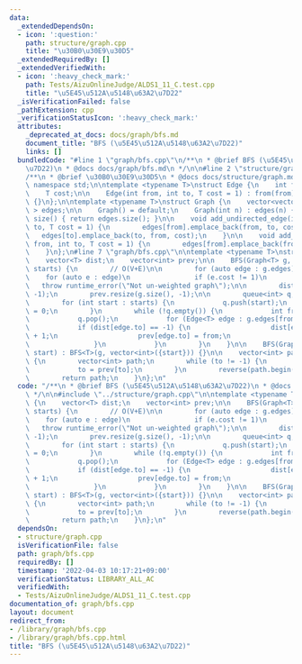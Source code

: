 ```yaml
---
data:
  _extendedDependsOn:
  - icon: ':question:'
    path: structure/graph.cpp
    title: "\u30B0\u30E9\u30D5"
  _extendedRequiredBy: []
  _extendedVerifiedWith:
  - icon: ':heavy_check_mark:'
    path: Tests/AizuOnlineJudge/ALDS1_11_C.test.cpp
    title: "\u5E45\u512A\u5148\u63A2\u7D22"
  _isVerificationFailed: false
  _pathExtension: cpp
  _verificationStatusIcon: ':heavy_check_mark:'
  attributes:
    _deprecated_at_docs: docs/graph/bfs.md
    document_title: "BFS (\u5E45\u512A\u5148\u63A2\u7D22)"
    links: []
  bundledCode: "#line 1 \"graph/bfs.cpp\"\n/**\n * @brief BFS (\u5E45\u512A\u5148\u63A2\
    \u7D22)\n * @docs docs/graph/bfs.md\n */\n\n#line 2 \"structure/graph.cpp\"\n\n\
    /**\n * @brief \u30B0\u30E9\u30D5\n * @docs docs/structure/graph.md\n */\n\nusing\
    \ namespace std;\n\ntemplate <typename T>\nstruct Edge {\n    int from, to;\n\
    \    T cost;\n\n    Edge(int from, int to, T cost = 1) : from(from), to(to), cost(cost)\
    \ {}\n};\n\ntemplate <typename T>\nstruct Graph {\n    vector<vector<Edge<T> >\
    \ > edges;\n\n    Graph() = default;\n    Graph(int n) : edges(n) {}\n\n    size_t\
    \ size() { return edges.size(); }\n\n    void add_undirected_edge(int from, int\
    \ to, T cost = 1) {\n        edges[from].emplace_back(from, to, cost);\n     \
    \   edges[to].emplace_back(to, from, cost);\n    }\n\n    void add_directed_edge(int\
    \ from, int to, T cost = 1) {\n        edges[from].emplace_back(from, to, cost);\n\
    \    }\n};\n#line 7 \"graph/bfs.cpp\"\n\ntemplate <typename T>\nstruct BFS {\n\
    \    vector<T> dist;\n    vector<int> prev;\n\n    BFS(Graph<T> g, vector<int>\
    \ starts) {\n        // O(V+E)\n\n        for (auto edge : g.edges)\n        \
    \    for (auto e : edge)\n                if (e.cost != 1)\n                 \
    \   throw runtime_error(\"Not un-weighted graph\");\n\n        dist.resize(g.size(),\
    \ -1);\n        prev.resize(g.size(), -1);\n\n        queue<int> q;  // FIFO\n\
    \        for (int start : starts) {\n            q.push(start);\n            dist[start]\
    \ = 0;\n        }\n        while (!q.empty()) {\n            int from = q.front();\n\
    \            q.pop();\n            for (Edge<T> edge : g.edges[from]) {\n    \
    \            if (dist[edge.to] == -1) {\n                    dist[edge.to] = dist[from]\
    \ + 1;\n                    prev[edge.to] = from;\n                    q.push(edge.to);\n\
    \                }\n            }\n        }\n    }\n\n    BFS(Graph<T> g, int\
    \ start) : BFS<T>(g, vector<int>({start})) {}\n\n    vector<int> path(int to)\
    \ {\n        vector<int> path;\n        while (to != -1) {\n            path.push_back(to);\n\
    \            to = prev[to];\n        }\n        reverse(path.begin(), path.end());\n\
    \        return path;\n    }\n};\n"
  code: "/**\n * @brief BFS (\u5E45\u512A\u5148\u63A2\u7D22)\n * @docs docs/graph/bfs.md\n\
    \ */\n\n#include \"../structure/graph.cpp\"\n\ntemplate <typename T>\nstruct BFS\
    \ {\n    vector<T> dist;\n    vector<int> prev;\n\n    BFS(Graph<T> g, vector<int>\
    \ starts) {\n        // O(V+E)\n\n        for (auto edge : g.edges)\n        \
    \    for (auto e : edge)\n                if (e.cost != 1)\n                 \
    \   throw runtime_error(\"Not un-weighted graph\");\n\n        dist.resize(g.size(),\
    \ -1);\n        prev.resize(g.size(), -1);\n\n        queue<int> q;  // FIFO\n\
    \        for (int start : starts) {\n            q.push(start);\n            dist[start]\
    \ = 0;\n        }\n        while (!q.empty()) {\n            int from = q.front();\n\
    \            q.pop();\n            for (Edge<T> edge : g.edges[from]) {\n    \
    \            if (dist[edge.to] == -1) {\n                    dist[edge.to] = dist[from]\
    \ + 1;\n                    prev[edge.to] = from;\n                    q.push(edge.to);\n\
    \                }\n            }\n        }\n    }\n\n    BFS(Graph<T> g, int\
    \ start) : BFS<T>(g, vector<int>({start})) {}\n\n    vector<int> path(int to)\
    \ {\n        vector<int> path;\n        while (to != -1) {\n            path.push_back(to);\n\
    \            to = prev[to];\n        }\n        reverse(path.begin(), path.end());\n\
    \        return path;\n    }\n};\n"
  dependsOn:
  - structure/graph.cpp
  isVerificationFile: false
  path: graph/bfs.cpp
  requiredBy: []
  timestamp: '2022-04-03 10:17:21+09:00'
  verificationStatus: LIBRARY_ALL_AC
  verifiedWith:
  - Tests/AizuOnlineJudge/ALDS1_11_C.test.cpp
documentation_of: graph/bfs.cpp
layout: document
redirect_from:
- /library/graph/bfs.cpp
- /library/graph/bfs.cpp.html
title: "BFS (\u5E45\u512A\u5148\u63A2\u7D22)"
---
```

